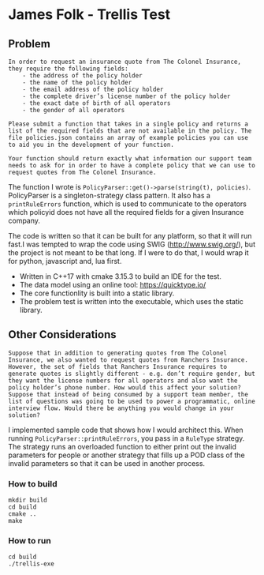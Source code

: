 # James Folk - Trellis Test 

## Problem

```
In order to request an insurance quote from The Colonel Insurance, they require the following fields:
    - the address of the policy holder
    - the name of the policy holder
    - the email address of the policy holder
    - the complete driver’s license number of the policy holder
    - the exact date of birth of all operators
    - the gender of all operators

Please submit a function that takes in a single policy and returns a list of the required fields that are not available in the policy. The file policies.json contains an array of example policies you can use to aid you in the development of your function.

Your function should return exactly what information our support team needs to ask for in order to have a complete policy that we can use to request quotes from The Colonel Insurance.

```
The function I wrote is `PolicyParser::get()->parse(string(t), policies)`. PolicyParser is a singleton-strategy class pattern. It also has a `printRuleErrors` function, which is used to communicate to the operators which policyid does not have all the required fields for a given Insurance company.

The code is written so that it can be built for any platform, so that it will run fast.I was tempted to wrap the code using SWIG (http://www.swig.org/), but the project is not meant to be that long. If I were to do that, I would wrap it for python, javascript and, lua first.

* Written in C++17 with cmake 3.15.3 to build an IDE for the test.
* The data model using an online tool: https://quicktype.io/
* The core functionlity is built into a static library.
* The problem test is written into the executable, which uses the static library.

## Other Considerations

```
Suppose that in addition to generating quotes from The Colonel Insurance, we also wanted to request quotes from Ranchers Insurance. However, the set of fields that Ranchers Insurance requires to generate quotes is slightly different - e.g. don’t require gender, but they want the license numbers for all operators and also want the policy holder’s phone number. How would this affect your solution?
Suppose that instead of being consumed by a support team member, the list of questions was going to be used to power a programmatic, online interview flow. Would there be anything you would change in your solution?
```

I implemented sample code that shows how I would architect this.  When running `PolicyParser::printRuleErrors`, you pass in a `RuleType` strategy. The strategy runs an overloaded function to either print out the invalid parameters for people or another strategy that fills up a POD class of the invalid parameters so that it can be used in another process.

### How to build
```
mkdir build
cd build
cmake ..
make
```

### How to run
```
cd build
./trellis-exe 
```

